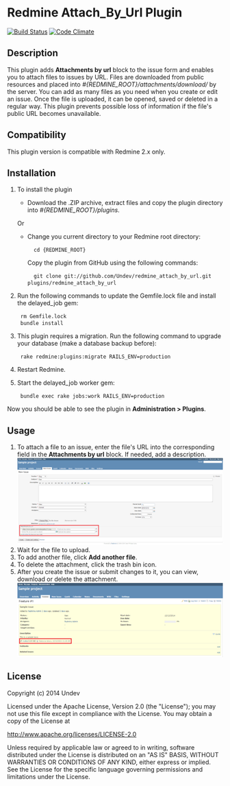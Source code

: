 # Redmine Attach_By_Url Plugin

[![Build Status](https://travis-ci.org/Undev/redmine_attach_by_url.png)](https://travis-ci.org/Undev/redmine_attach_by_url)
[![Code Climate](https://codeclimate.com/github/Undev/redmine_attach_by_url.png)](https://codeclimate.com/github/Undev/redmine_attach_by_url)

## Description

This plugin adds **Attachments by url** block to the issue form and enables you to attach files to issues by URL. Files are downloaded from public resources and placed into *#{REDMINE_ROOT}/attachments/download/* by the server. You can add as many files as you need when you create or edit an issue. Once the file is uploaded, it can be opened, saved or deleted in a regular way. This plugin prevents possible loss of information if the file's public URL becomes unavailable.

## Compatibility

This plugin version is compatible with Redmine 2.x only.

## Installation

1. To install the plugin
    * Download the .ZIP archive, extract files and copy the plugin directory into *#{REDMINE_ROOT}/plugins*.
    
    Or

    * Change you current directory to your Redmine root directory:  

            cd {REDMINE_ROOT}
            
      Copy the plugin from GitHub using the following commands:  
      
            git clone git://github.com/Undev/redmine_attach_by_url.git plugins/redmine_attach_by_url
        
2. Run the following commands to update the Gemfile.lock file and install the delayed_job gem:  

        rm Gemfile.lock
        bundle install

3. This plugin requires a migration. Run the following command to upgrade your database (make a database backup before):  

        rake redmine:plugins:migrate RAILS_ENV=production

3. Restart Redmine.
4. Start the delayed_job worker gem:  

        bundle exec rake jobs:work RAILS_ENV=production

Now you should be able to see the plugin in **Administration > Plugins**.

## Usage

1. To attach a file to an issue, enter the file's URL into the corresponding field in the **Attachments by url** block. If needed, add a description.
![attach by url](attach_by_url.png)
2. Wait for the file to upload.
3. To add another file, click **Add another file**.
4. To delete the attachment, click the trash bin icon. 
5. After you create the issue or submit changes to it, you can view, download or delete the attachment.
![delete attachment](attach_by_url_1.png)


## License

Copyright (c) 2014 Undev

Licensed under the Apache License, Version 2.0 (the "License");
you may not use this file except in compliance with the License.
You may obtain a copy of the License at

http://www.apache.org/licenses/LICENSE-2.0

Unless required by applicable law or agreed to in writing, software
distributed under the License is distributed on an "AS IS" BASIS,
WITHOUT WARRANTIES OR CONDITIONS OF ANY KIND, either express or implied.
See the License for the specific language governing permissions and
limitations under the License.
